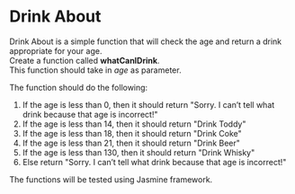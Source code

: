 # Drink About

Drink About is a simple function that will check the age and return 
a drink appropriate for your age.  
Create a function called __whatCanIDrink__.  
This function should take in _age_ as parameter.  

The function should do the following:

1. If the age is less than 0, then it should return "Sorry. I can’t tell what drink because that age is incorrect!"
2. If the age is less than 14, then it should return "Drink Toddy"
3. If the age is less than 18, then it should return "Drink Coke"
4. If the age is less than 21, then it should return "Drink Beer"
5. If the age is less than 130, then it should return "Drink Whisky"
6. Else return "Sorry. I can’t tell what drink because that age is incorrect!"

The functions will be tested using Jasmine framework.